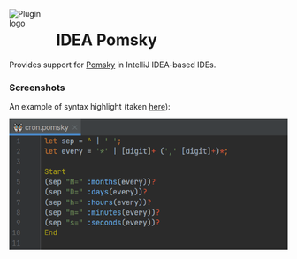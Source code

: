 <img align="left" width="85" height="85" src="https://raw.githubusercontent.com/lppedd/idea-pomsky/main/.github/images/logo.png" alt="Plugin logo">

# IDEA Pomsky

Provides support for [Pomsky][1] in IntelliJ IDEA-based IDEs.

### Screenshots

An example of syntax highlight (taken [here][2]):

![](.github/images/syntax-highlight.png "Syntax highlight example")

[1]: https://github.com/rulex-rs/pomsky
[2]: https://github.com/rulex-rs/pomsky/issues/42#issuecomment-1305237036
